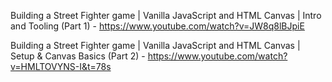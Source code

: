 Building a Street Fighter game | Vanilla JavaScript and HTML Canvas | Intro and Tooling (Part 1) - https://www.youtube.com/watch?v=JW8q8lBJpiE


Building a Street Fighter game | Vanilla JavaScript and HTML Canvas | Setup & Canvas Basics (Part 2) - https://www.youtube.com/watch?v=HMLTOVYNS-I&t=78s